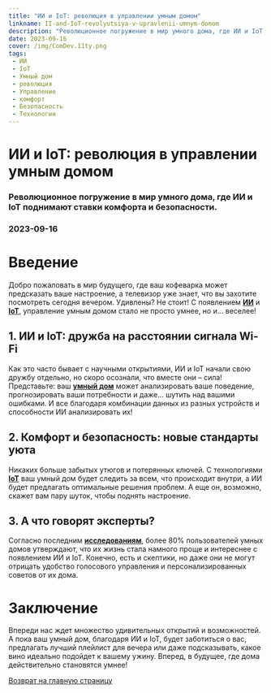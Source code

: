 ```yaml
---
title: "ИИ и IoT: революция в управлении умным домом"
linkname: II-and-IoT-revolyutsiya-v-upravlenii-umnym-domom
description: "Революционное погружение в мир умного дома, где ИИ и IoT поднимают ставки комфорта и безопасности. Читать обязательно!"
date: 2023-09-16
cover: /img/ComDev.11ty.png
tags: 
 - ИИ
 - IoT
 - Умный дом
 - революция
 - Управление
 - комфорт
 - Безопасность
 - Технологии
---
```


# ИИ и IoT: революция в управлении умным домом
### Революционное погружение в мир умного дома, где ИИ и IoT поднимают ставки комфорта и безопасности.
### 2023-09-16

# Введение
Добро пожаловать в мир будущего, где ваш кофеварка может предсказать ваше настроение, а телевизор уже знает, что вы захотите посмотреть сегодня вечером. Удивлены? Не стоит! С появлением **[ИИ](/)** и **[IoT](/)**, управление умным домом стало не просто умнее, но и... веселее!

## 1. ИИ и IoT: дружба на расстоянии сигнала Wi-Fi
Как это часто бывает с научными открытиями, ИИ и IoT начали свою дружбу отдельно, но скоро осознали, что вместе они – сила! Представьте: ваш **[умный дом](/)** может анализировать ваше поведение, прогнозировать ваши потребности и даже... шутить над вашими ошибками. И все благодаря комбинации данных из разных устройств и способности ИИ анализировать их!

## 2. Комфорт и безопасность: новые стандарты уюта
Никаких больше забытых утюгов и потерянных ключей. С технологиями **[IoT](/)** ваш умный дом будет следить за всем, что происходит внутри, а ИИ будет предлагать оптимальные решения проблем. А еще он, возможно, скажет вам пару шуток, чтобы поднять настроение. 

## 3. А что говорят эксперты?
Согласно последним **[исследованиям](/)**, более 80% пользователей умных домов утверждают, что их жизнь стала намного проще и интереснее с появлением ИИ и IoT. Конечно, есть и скептики, но даже они не могут отрицать удобство голосового управления и персонализированных советов от их дома.

# Заключение
Впереди нас ждет множество удивительных открытий и возможностей. А пока ваш умный дом, благодаря ИИ и IoT, будет заботиться о вас, предлагать лучший плейлист для вечера или даже подсказывать, какое вино идеально подойдет к вашему ужину. Вперед, в будущее, где дома действительно становятся умнее!

[Возврат на главную страницу](/)
